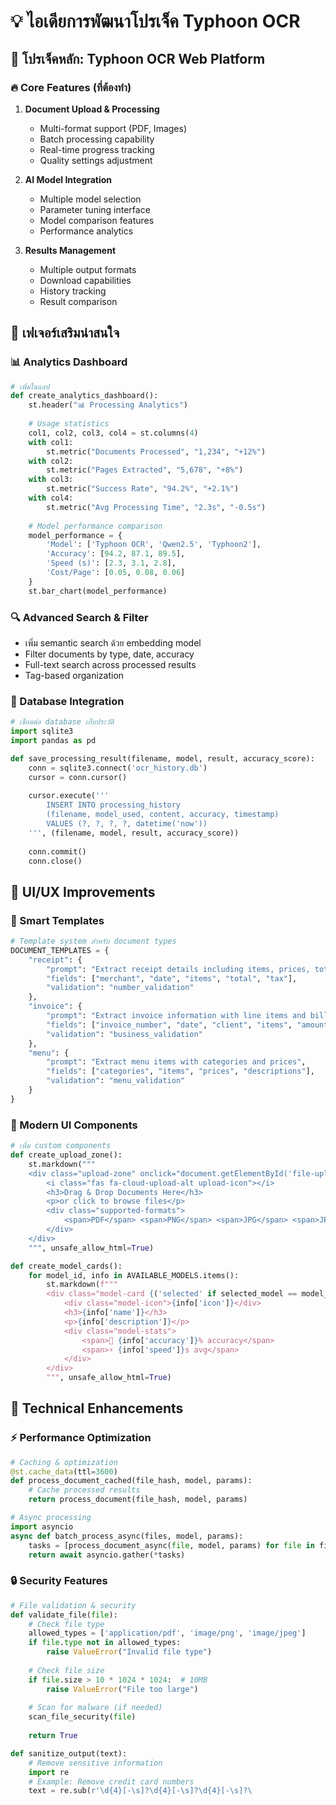 # 💡 ไอเดียการพัฒนาโปรเจ็ค Typhoon OCR

## 🎯 โปรเจ็คหลัก: Typhoon OCR Web Platform

### 🔥 Core Features (ที่ต้องทำ)
1. **Document Upload & Processing**
   - Multi-format support (PDF, Images)
   - Batch processing capability
   - Real-time progress tracking
   - Quality settings adjustment

2. **AI Model Integration**
   - Multiple model selection
   - Parameter tuning interface
   - Model comparison features
   - Performance analytics

3. **Results Management**
   - Multiple output formats
   - Download capabilities
   - History tracking
   - Result comparison

## 🚀 เฟเจอร์เสริมน่าสนใจ

### 📊 Analytics Dashboard
```python
# เพิ่มในแอป
def create_analytics_dashboard():
    st.header("📊 Processing Analytics")
    
    # Usage statistics
    col1, col2, col3, col4 = st.columns(4)
    with col1:
        st.metric("Documents Processed", "1,234", "+12%")
    with col2:
        st.metric("Pages Extracted", "5,678", "+8%")
    with col3:
        st.metric("Success Rate", "94.2%", "+2.1%")
    with col4:
        st.metric("Avg Processing Time", "2.3s", "-0.5s")
    
    # Model performance comparison
    model_performance = {
        'Model': ['Typhoon OCR', 'Qwen2.5', 'Typhoon2'],
        'Accuracy': [94.2, 87.1, 89.5],
        'Speed (s)': [2.3, 3.1, 2.8],
        'Cost/Page': [0.05, 0.08, 0.06]
    }
    st.bar_chart(model_performance)
```

### 🔍 Advanced Search & Filter
- เพิ่ม semantic search ด้วย embedding model
- Filter documents by type, date, accuracy
- Full-text search across processed results
- Tag-based organization

### 💾 Database Integration
```python
# เชื่อมต่อ database เก็บประวัติ
import sqlite3
import pandas as pd

def save_processing_result(filename, model, result, accuracy_score):
    conn = sqlite3.connect('ocr_history.db')
    cursor = conn.cursor()
    
    cursor.execute('''
        INSERT INTO processing_history 
        (filename, model_used, content, accuracy, timestamp)
        VALUES (?, ?, ?, ?, datetime('now'))
    ''', (filename, model, result, accuracy_score))
    
    conn.commit()
    conn.close()
```

## 🎨 UI/UX Improvements

### 🎯 Smart Templates
```python
# Template system สำหรับ document types
DOCUMENT_TEMPLATES = {
    "receipt": {
        "prompt": "Extract receipt details including items, prices, total, date",
        "fields": ["merchant", "date", "items", "total", "tax"],
        "validation": "number_validation"
    },
    "invoice": {
        "prompt": "Extract invoice information with line items and billing details",  
        "fields": ["invoice_number", "date", "client", "items", "amount"],
        "validation": "business_validation"
    },
    "menu": {
        "prompt": "Extract menu items with categories and prices",
        "fields": ["categories", "items", "prices", "descriptions"],
        "validation": "menu_validation"
    }
}
```

### 🎨 Modern UI Components
```python
# เพิ่ม custom components
def create_upload_zone():
    st.markdown("""
    <div class="upload-zone" onclick="document.getElementById('file-upload').click()">
        <i class="fas fa-cloud-upload-alt upload-icon"></i>
        <h3>Drag & Drop Documents Here</h3>
        <p>or click to browse files</p>
        <div class="supported-formats">
            <span>PDF</span> <span>PNG</span> <span>JPG</span> <span>JPEG</span>
        </div>
    </div>
    """, unsafe_allow_html=True)

def create_model_cards():
    for model_id, info in AVAILABLE_MODELS.items():
        st.markdown(f"""
        <div class="model-card {('selected' if selected_model == model_id else '')}">
            <div class="model-icon">{info['icon']}</div>
            <h3>{info['name']}</h3>
            <p>{info['description']}</p>
            <div class="model-stats">
                <span>🎯 {info['accuracy']}% accuracy</span>
                <span>⚡ {info['speed']}s avg</span>
            </div>
        </div>
        """, unsafe_allow_html=True)
```

## 🔧 Technical Enhancements

### ⚡ Performance Optimization
```python
# Caching & optimization
@st.cache_data(ttl=3600)
def process_document_cached(file_hash, model, params):
    # Cache processed results
    return process_document(file_hash, model, params)

# Async processing
import asyncio
async def batch_process_async(files, model, params):
    tasks = [process_document_async(file, model, params) for file in files]
    return await asyncio.gather(*tasks)
```

### 🔒 Security Features
```python
# File validation & security
def validate_file(file):
    # Check file type
    allowed_types = ['application/pdf', 'image/png', 'image/jpeg']
    if file.type not in allowed_types:
        raise ValueError("Invalid file type")
    
    # Check file size
    if file.size > 10 * 1024 * 1024:  # 10MB
        raise ValueError("File too large")
    
    # Scan for malware (if needed)
    scan_file_security(file)
    
    return True

def sanitize_output(text):
    # Remove sensitive information
    import re
    # Example: Remove credit card numbers
    text = re.sub(r'\d{4}[-\s]?\d{4}[-\s]?\d{4}[-\s]?\
